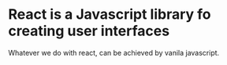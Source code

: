 # React is a Javascript library fo creating user interfaces

Whatever we do with react, can be achieved by vanila javascript.
